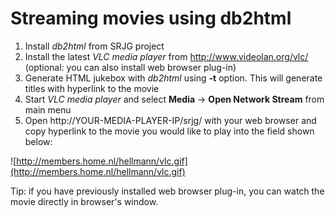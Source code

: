 # Streaming movies using db2html #

  1. Install _db2html_ from SRJG project
  1. Install the latest _VLC media player_ from http://www.videolan.org/vlc/  (optional: you can also install web browser plug-in)
  1. Generate HTML jukebox with _db2html_ using **-t** option. This will generate titles with hyperlink to the movie
  1. Start _VLC media player_ and select **Media** -> **Open Network Stream** from main menu
  1. Open http://YOUR-MEDIA-PLAYER-IP/srjg/ with your web browser and copy hyperlink to the movie you would like to play into the field shown below:

![http://members.home.nl/hellmann/vlc.gif](http://members.home.nl/hellmann/vlc.gif)

Tip: if you have previously installed web browser plug-in, you can watch the movie directly in browser's window.